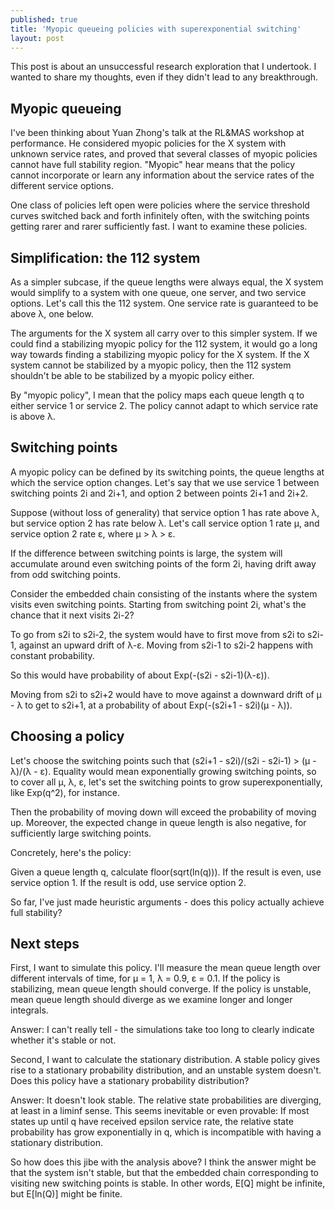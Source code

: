 ```yaml
---
published: true
title: 'Myopic queueing policies with superexponential switching'
layout: post
---
```


This post is about an unsuccessful research exploration that I undertook.
I wanted to share my thoughts, even if they didn't lead to any breakthrough.

## Myopic queueing

I've been thinking about Yuan Zhong's talk at the RL&MAS workshop at performance. He considered myopic policies for the X system with unknown service rates, and proved that several classes of myopic policies cannot have full stability region. "Myopic" hear means that the policy cannot incorporate or learn any information about the service rates of the different service options.

One class of policies left open were policies where the service threshold curves switched back and forth infinitely often, with the switching points getting rarer and rarer sufficiently fast. I want to examine these policies.

## Simplification: the 112 system

As a simpler subcase, if the queue lengths were always equal, the X system would simplify to a system with one queue, one server, and two service options. Let's call this the 112 system. One service rate is guaranteed to be above λ, one below.

The arguments for the X system all carry over to this simpler system. If we could find a stabilizing myopic policy for the 112 system, it would go a long way towards finding a stabilizing myopic policy for the X system. If the X system cannot be stabilized by a myopic policy, then the 112 system shouldn't be able to be stabilized by a myopic policy either.

By "myopic policy", I mean that the policy maps each queue length q to either service 1 or service 2. The policy cannot adapt to which service rate is above λ.

## Switching points

A myopic policy can be defined by its switching points, the queue lengths at which the service option changes. Let's say that we use service 1 between switching points 2i and 2i+1, and option 2 between points 2i+1 and 2i+2.

Suppose (without loss of generality) that service option 1 has rate above λ, but service option 2 has rate below λ.
Let's call service option 1 rate μ, and service option 2 rate ε, where μ > λ > ε.


If the difference between switching points is large, the system will accumulate around even switching points of the form 2i, having drift away from odd switching points.

Consider the embedded chain consisting of the instants where the system visits even switching points. Starting from switching point 2i, what's the chance that it next visits 2i-2?

To go from s2i to s2i-2, the system would have to first move from s2i to s2i-1, against an upward drift of λ-ε. Moving from s2i-1 to s2i-2 happens with constant probability.

So this would have probability of about Exp(-(s2i - s2i-1)(λ-ε)).

Moving from s2i to s2i+2 would have to move against a downward drift of μ - λ to get to s2i+1, at a probability of about Exp(-(s2i+1 - s2i)(μ - λ)).

## Choosing a policy

Let's choose the switching points such that (s2i+1 - s2i)/(s2i - s2i-1) > (μ - λ)/(λ - ε). Equality would mean exponentially growing switching points, so to cover all μ, λ, ε, let's set the switching points to grow superexponentially, like Exp(q^2), for instance.

Then the probability of moving down will exceed the probability of moving up. Moreover, the expected change in queue length is also negative, for sufficiently large switching points.

Concretely, here's the policy:

Given a queue length q, calculate floor(sqrt(ln(q))). If the result is even, use service option 1. If the result is odd, use service option 2.

So far, I've just made heuristic arguments - does this policy actually achieve full stability?

## Next steps

First, I want to simulate this policy. I'll measure the mean queue length over different intervals of time, for μ = 1, λ = 0.9, ε = 0.1. If the policy is stabilizing, mean queue length should converge. If the policy is unstable, mean queue length should diverge as we examine longer and longer integrals.

Answer: I can't really tell - the simulations take too long to clearly indicate whether it's stable or not.

Second, I want to calculate the stationary distribution. A stable policy gives rise to a stationary probability distribution, and an unstable system doesn't. Does this policy have a stationary probability distribution?

Answer: It doesn't look stable. The relative state probabilities are diverging, at least in a liminf sense. This seems inevitable or even provable: If most states up until q have received epsilon service rate, the relative state probability has grow exponentially in q, which is incompatible with having a stationary distribution.

So how does this jibe with the analysis above? I think the answer might be that the system isn't stable, but that the embedded chain corresponding to visiting new switching points is stable. In other words, E[Q] might be infinite, but E[ln(Q)] might be finite.
